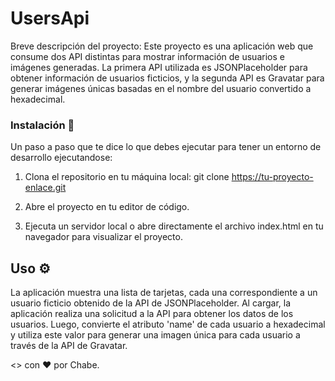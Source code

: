 # UsersApi
 
Breve descripción del proyecto: Este proyecto es una aplicación web que consume dos API distintas para mostrar información de usuarios e imágenes generadas. 
La primera API utilizada es JSONPlaceholder para obtener información de usuarios ficticios, y la segunda API es Gravatar para generar imágenes únicas basadas en el nombre del usuario convertido a hexadecimal. 

### Instalación 🔧 
 
Un paso a paso que te dice lo que debes ejecutar para tener un entorno de desarrollo ejecutandose: 
 
1. Clona el repositorio en tu máquina local:
  git clone https://tu-proyecto-enlace.git

2. Abre el proyecto en tu editor de código. 

3. Ejecuta un servidor local o abre directamente el archivo  index.html  en tu navegador para visualizar el proyecto. 
 
## Uso ⚙
La aplicación muestra una lista de tarjetas, cada una correspondiente a un usuario ficticio obtenido de la API de JSONPlaceholder. Al cargar, la aplicación realiza una solicitud a la API para obtener los datos de los usuarios. 
Luego, convierte el atributo 'name' de cada usuario a hexadecimal y utiliza este valor para generar una imagen única para cada usuario a través de la API de Gravatar. 

<> con ♥ por Chabe.
